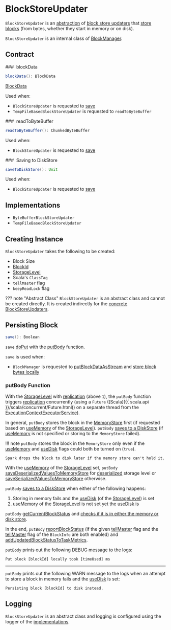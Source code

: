 # BlockStoreUpdater

`BlockStoreUpdater` is an [abstraction](#contract) of [block store updaters](#implementations) that [store blocks](#save) (from bytes, whether they start in memory or on disk).

`BlockStoreUpdater` is an internal class of [BlockManager](BlockManager.md).

## Contract

### <span id="blockData"> blockData

```scala
blockData(): BlockData
```

[BlockData](BlockData.md)

Used when:

* `BlockStoreUpdater` is requested to [save](#save)
* `TempFileBasedBlockStoreUpdater` is requested to `readToByteBuffer`

### <span id="readToByteBuffer"> readToByteBuffer

```scala
readToByteBuffer(): ChunkedByteBuffer
```

Used when:

* `BlockStoreUpdater` is requested to [save](#save)

### <span id="saveToDiskStore"> Saving to DiskStore

```scala
saveToDiskStore(): Unit
```

Used when:

* `BlockStoreUpdater` is requested to [save](#save)

## Implementations

* `ByteBufferBlockStoreUpdater`
* `TempFileBasedBlockStoreUpdater`

## Creating Instance

`BlockStoreUpdater` takes the following to be created:

* <span id="blockSize"> Block Size
* <span id="blockId"> [BlockId](BlockId.md)
* <span id="level"> [StorageLevel](StorageLevel.md)
* <span id="classTag"> Scala's `ClassTag`
* <span id="tellMaster"> `tellMaster` flag
* <span id="keepReadLock"> `keepReadLock` flag

??? note "Abstract Class"
    `BlockStoreUpdater` is an abstract class and cannot be created directly. It is created indirectly for the [concrete BlockStoreUpdaters](#implementations).

## <span id="save"> Persisting Block

```scala
save(): Boolean
```

`save` [doPut](BlockManager.md#doPut) with the [putBody](#save-putBody) function.

`save` is used when:

* `BlockManager` is requested to [putBlockDataAsStream](BlockManager.md#putBlockDataAsStream) and [store block bytes locally](BlockManager.md#putBytes)

### <span id="save-putBody"> putBody Function

With the [StorageLevel](#level) with [replication](StorageLevel.md#replication) (above `1`), the `putBody` function triggers [replication](BlockManager.md#replicate) concurrently (using a `Future` ([Scala]({{ scala.api }}/scala/concurrent/Future.html)) on a separate thread from the [ExecutionContextExecutorService](BlockManager.md#futureExecutionContext)).

In general, `putBody` stores the block in the [MemoryStore](BlockManager.md#memoryStore) first (if requested based on [useMemory](StorageLevel.md#useMemory) of the [StorageLevel](#level)). `putBody` [saves to a DiskStore](#saveToDiskStore) (if [useMemory](StorageLevel.md#useMemory) is not specified or storing to the `MemoryStore` failed).

!!! note
    `putBody` stores the block in the `MemoryStore` only even if the [useMemory](StorageLevel.md#useMemory) and [useDisk](StorageLevel.md#useDisk) flags could both be turned on (`true`).

    Spark drops the block to disk later if the memory store can't hold it.

With the [useMemory](StorageLevel.md#useMemory) of the [StorageLevel](#level) set, `putBody` [saveDeserializedValuesToMemoryStore](#saveDeserializedValuesToMemoryStore) for [deserialized](StorageLevel.md#deserialized) storage level or [saveSerializedValuesToMemoryStore](#saveSerializedValuesToMemoryStore) otherwise.

`putBody` [saves to a DiskStore](#saveToDiskStore) when either of the following happens:

1. Storing in memory fails and the [useDisk](StorageLevel.md#useDisk) (of the [StorageLevel](#level)) is set
1. [useMemory](StorageLevel.md#useMemory) of the [StorageLevel](#level) is not set yet the [useDisk](StorageLevel.md#useDisk) is

`putBody` [getCurrentBlockStatus](BlockManager.md#getCurrentBlockStatus) and [checks if it is in either the memory or disk store](StorageLevel.md#isValid).

In the end, `putBody` [reportBlockStatus](BlockManager.md#reportBlockStatus) (if the given [tellMaster](#tellMaster) flag and the [tellMaster](#tellMaster) flag of the `BlockInfo` are both enabled) and [addUpdatedBlockStatusToTaskMetrics](BlockManager.md#addUpdatedBlockStatusToTaskMetrics).

`putBody` prints out the following DEBUG message to the logs:

```text
Put block [blockId] locally took [timeUsed] ms
```

---

`putBody` prints out the following WARN message to the logs when an attempt to store a block in memory fails and the [useDisk](StorageLevel.md#useDisk) is set:

```text
Persisting block [blockId] to disk instead.
```

## Logging

`BlockStoreUpdater` is an abstract class and logging is configured using the logger of the [implementations](#implementations).
